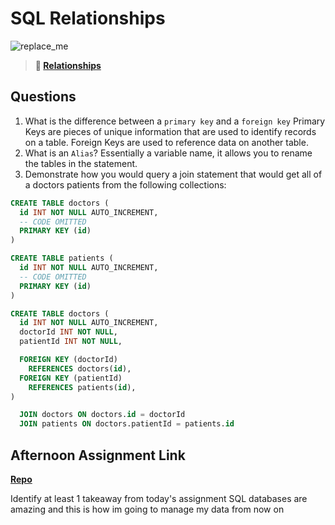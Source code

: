 # SQL Relationships

![replace_me](https://codeworks.blob.core.windows.net/public/assets/img/illustrations/placeholder.svg)

> **📖 [Relationships](https://codeworksacademy.com/fs-student-guide/resources/wk11/02-MySQL-Relationships)**

## Questions

1. What is the difference between a `primary key` and a `foreign key`
  Primary Keys are pieces of unique information that are used to identify records on a table. Foreign Keys are used to reference data on another table.
2. What is an `Alias`?
  Essentially a variable name, it allows you to rename the tables in the statement.
3. Demonstrate how you would query a join statement that would get all of a doctors patients from the following collections:

```SQL
CREATE TABLE doctors (
  id INT NOT NULL AUTO_INCREMENT,
  -- CODE OMITTED
  PRIMARY KEY (id)
)

CREATE TABLE patients (
  id INT NOT NULL AUTO_INCREMENT,
  -- CODE OMITTED
  PRIMARY KEY (id)
)

CREATE TABLE doctors (
  id INT NOT NULL AUTO_INCREMENT,
  doctorId INT NOT NULL,
  patientId INT NOT NULL,

  FOREIGN KEY (doctorId)
    REFERENCES doctors(id),
  FOREIGN KEY (patientId)
    REFERENCES patients(id),
)

  JOIN doctors ON doctors.id = doctorId
  JOIN patients ON doctors.patientId = patients.id

```

## Afternoon Assignment Link

**[Repo](https://github.com/maxbennett0/keepr)**

Identify at least 1 takeaway from today's assignment
SQL databases are amazing and this is how im going to manage my data from now on